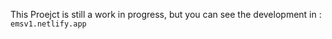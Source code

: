 This Proejct is still a work in progress, but you can see the development in : 
``` emsv1.netlify.app ```
